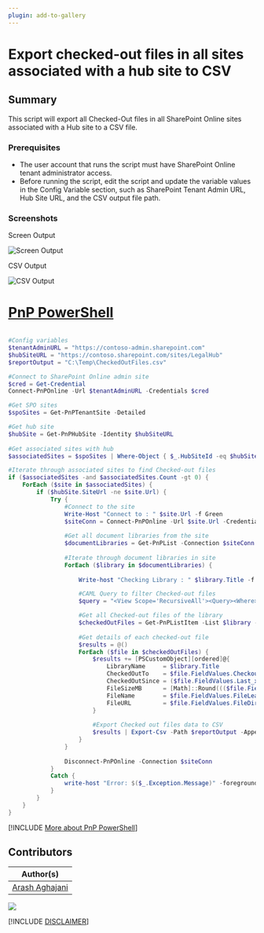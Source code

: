 ```yaml
---
plugin: add-to-gallery
---
```


# Export checked-out files in all sites associated with a hub site to CSV

## Summary

This script will export all Checked-Out files in all SharePoint Online sites associated with a Hub site to a CSV file.

### Prerequisites

- The user account that runs the script must have SharePoint Online tenant administrator access.
- Before running the script, edit the script and update the variable values in the Config Variable section, such as SharePoint Tenant Admin URL, Hub Site URL, and the CSV output file path.

### Screenshots
Screen Output

![Screen Output](assets/screen-output.png)

CSV Output

![CSV Output](assets/csv-output.png)

# [PnP PowerShell](#tab/pnpps)
```powershell

#Config variables
$tenantAdminURL = "https://contoso-admin.sharepoint.com"
$hubSiteURL = "https://contoso.sharepoint.com/sites/LegalHub"
$reportOutput = "C:\Temp\CheckedOutFiles.csv"

#Connect to SharePoint Online admin site 
$cred = Get-Credential
Connect-PnPOnline -Url $tenantAdminURL -Credentials $cred

#Get SPO sites
$spoSites = Get-PnPTenantSite -Detailed 

#Get hub site
$hubSite = Get-PnPHubSite -Identity $hubSiteURL
 
#Get associated sites with hub
$associatedSites = $spoSites | Where-Object { $_.HubSiteId -eq $hubSite.Id }

#Iterate through associated sites to find Checked-out files
if ($associatedSites -and $associatedSites.Count -gt 0) {
    ForEach ($site in $associatedSites) {
        if ($hubSite.SiteUrl -ne $site.Url) {
            Try {
                #Connect to the site
                Write-Host "Connect to : " $site.Url -f Green
                $siteConn = Connect-PnPOnline -Url $site.Url -Credentials $cred -ReturnConnection
 
                #Get all document libraries from the site
                $documentLibraries = Get-PnPList -Connection $siteConn | Where-Object { $_.BaseType -eq "DocumentLibrary" -and $_.ItemCount -gt 0 -and $_.Hidden -eq $False }
 
                #Iterate through document libraries in site
                ForEach ($library in $documentLibraries) {
                    
                    Write-host "Checking Library : " $library.Title -f Yellow

                    #CAML Query to filter Checked-out files
                    $query = "<View Scope='RecursiveAll'><Query><Where><IsNotNull><FieldRef Name='CheckoutUser' /></IsNotNull></Where></Query></View>"

                    #Get all Checked-out files of the library
                    $checkedOutFiles = Get-PnPListItem -List $library -Query $query
     
                    #Get details of each checked-out file
                    $results = @()                    
                    ForEach ($file in $checkedOutFiles) {
                        $results += [PSCustomObject][ordered]@{
                            LibraryName     = $library.Title
                            CheckedOutTo    = $file.FieldValues.CheckoutUser.LookupValue
                            CheckedOutSince = ($file.FieldValues.Last_x0020_Modified -as [datetime]).DateTime                           
                            FileSizeMB      = [Math]::Round((($file.FieldValues.File_x0020_Size/1024)/1024),2)
                            FileName        = $file.FieldValues.FileLeafRef
                            FileURL         = $file.FieldValues.FileDirRef
                        }
                        
                        #Export Checked out files data to CSV
                        $results | Export-Csv -Path $reportOutput -Append -NoTypeInformation
                    }                                            
                }
                                           
                Disconnect-PnPOnline -Connection $siteConn
            }
            Catch {
                write-host "Error: $($_.Exception.Message)" -foregroundcolor Red
            }
        }        
    }   
}

```
[!INCLUDE [More about PnP PowerShell](../../docfx/includes/MORE-PNPPS.md)]


## Contributors

| Author(s) |
|-----------|
| [Arash Aghajani](https://github.com/arashaghajani) |


<img src="https://m365-visitor-stats.azurewebsites.net/spo-export-checked-out-files-in-all-sites-associated-with-a-hub-site-to-csv" aria-hidden="true" />


[!INCLUDE [DISCLAIMER](../../docfx/includes/DISCLAIMER.md)]
